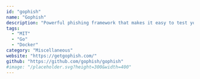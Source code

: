 ```yaml
---
id: "gophish"
name: "Gophish"
description: "Powerful phishing framework that makes it easy to test your organization's exposure to phishing."
tags:
  - "MIT"
  - "Go"
  - "Docker"
category: "Miscellaneous"
website: "https://getgophish.com/"
github: "https://github.com/gophish/gophish"
#image: "/placeholder.svg?height=300&width=400"
---
```


